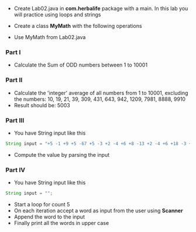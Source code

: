 * Create Lab02.java in **com.herbalife** package with a main. In this lab you will practice using loops and strings

* Create a class **MyMath** with the following operations
* Use MyMath from Lab02.java 

### Part I

* Calculate the Sum of ODD numbers between 1 to 10001

### Part II

* Calculate the 'integer' average of all numbers from 1 to 10001, excluding the numbers: 10, 19, 21, 39, 309, 431, 643, 942, 1209, 7981, 8888, 9910 
* Result should be: 5003


### Part III
* You have String input like this
``` java
String input = "+5 -1 +9 +5 -67 +5 -3 +2 -4 +6 +8 -13 +2 -4 +6 +18 -3 +2 -4 +6 +88 +15 -1 +9 +5 -67 +45 -3 +2 -4 +36 +8 -13 +2 -4 +6 +18 -3 +2 -74 +11 +109";
```

* Compute the value by parsing the input 

### Part IV

* You have String input like this
``` java
String input = "";
```
* Start a loop for count 5
* On each iteration accept a word as input from the user using **Scanner**
* Append the word to the input
* Finally print all the words in upper case 
